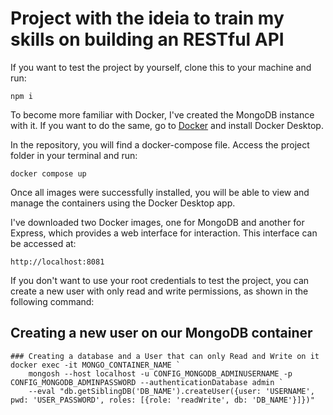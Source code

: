 # Project with the ideia to train my skills on building an **RESTful API**

If you want to test the project by yourself, clone this to your machine and run:
```
npm i
```
To become more familiar with Docker, I've created the MongoDB instance with it. If you want to do the same, go to [Docker](https://www.docker.com/products/docker-desktop/) and install Docker Desktop.

In the repository, you will find a docker-compose file. Access the project folder in your terminal and run:
```
docker compose up
```
Once all images were successfully installed, you will be able to view and manage the containers using the Docker Desktop app.

I've downloaded two Docker images, one for MongoDB and another for Express, which provides a web interface for interaction. This interface can be accessed at:
```
http://localhost:8081
```
If you don't want to use your root credentials to test the project, you can create a new user with only read and write permissions, as shown in the following command:
## Creating a new user on our MongoDB container

```shell
### Creating a database and a User that can only Read and Write on it
docker exec -it MONGO_CONTAINER_NAME `
    mongosh --host localhost -u CONFIG_MONGODB_ADMINUSERNAME -p CONFIG_MONGODB_ADMINPASSWORD --authenticationDatabase admin `
    --eval "db.getSiblingDB('DB_NAME').createUser({user: 'USERNAME', pwd: 'USER_PASSWORD', roles: [{role: 'readWrite', db: 'DB_NAME'}]})"
```
